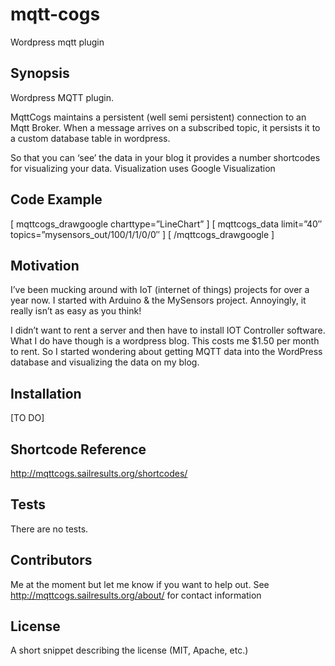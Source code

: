 # mqtt-cogs
Wordpress mqtt plugin

## Synopsis

Wordpress MQTT plugin.

MqttCogs maintains a persistent (well semi persistent) connection to an Mqtt Broker. When a message arrives on a subscribed topic, it persists it to a custom database table in wordpress.

So that you can ‘see’ the data in your blog it provides a number shortcodes for visualizing your data. Visualization uses Google Visualization

## Code Example

[ mqttcogs_drawgoogle charttype=”LineChart” ]
   [ mqttcogs_data limit=”40″ topics=”mysensors_out/100/1/1/0/0″ ]
[ /mqttcogs_drawgoogle ]

## Motivation

I’ve been mucking around with IoT (internet of things) projects for over a year now. I started with Arduino & the MySensors project. Annoyingly, it really isn’t as easy as you think!

I didn’t want to rent a server and then have to install IOT Controller software. What I do have though is a wordpress blog. This costs me $1.50 per month to rent. So I started wondering about getting MQTT data into the WordPress database and visualizing the data on my blog.

## Installation

[TO DO]

## Shortcode Reference

http://mqttcogs.sailresults.org/shortcodes/

## Tests

There are no tests.

## Contributors

Me at the moment but let me know if you want to help out. See http://mqttcogs.sailresults.org/about/ for contact information

## License

A short snippet describing the license (MIT, Apache, etc.)
